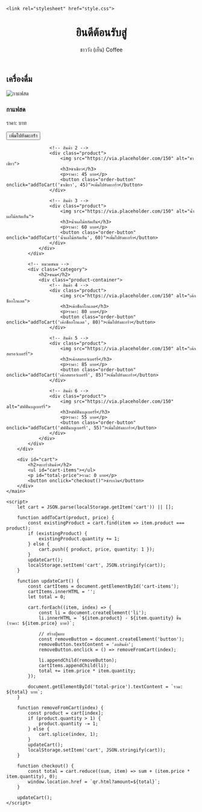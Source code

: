 
<html lang="th">
<head>
    <meta charset="UTF-8">
    <meta name="viewport" content="width=device-width, initial-scale=1.0">
    
    <link rel="stylesheet" href="style.css">
</head>
<body>
    <header>
        <h1>ยินดีต้อนรับสู่</h1> ชาววัง (เย็น) Coffee
    </header>
    <main>
        <div id="product-list">
            <!-- หมวดเครื่องดื่ม -->
            <div class="category">
                <h2>เครื่องดื่ม</h2>
                <div class="product-container">
                    <!-- สินค้า 1 -->
                    <div class="product">
                        <img src="กาแฟสด.png" alt="กาแฟสด">
                        <h3>กาแฟสด</h3>
                        <p>ราคา:  บาท</p>
                        <button class="order-button" onclick="addToCart('กาแฟสด', 50)">เพิ่มไปยังตะกร้า</button>
                    </div>

                    <!-- สินค้า 2 -->
                    <div class="product">
                        <img src="https://via.placeholder.com/150" alt="ชาเขียว">
                        <h3>ชาเขียว</h3>
                        <p>ราคา: 45 บาท</p>
                        <button class="order-button" onclick="addToCart('ชาเขียว', 45)">เพิ่มไปยังตะกร้า</button>
                    </div>

                    <!-- สินค้า 3 -->
                    <div class="product">
                        <img src="https://via.placeholder.com/150" alt="น้ำผลไม้สกัดเย็น">
                        <h3>น้ำผลไม้สกัดเย็น</h3>
                        <p>ราคา: 60 บาท</p>
                        <button class="order-button" onclick="addToCart('น้ำผลไม้สกัดเย็น', 60)">เพิ่มไปยังตะกร้า</button>
                    </div>
                </div>
            </div>

            <!-- หมวดขนม -->
            <div class="category">
                <h2>ขนม</h2>
                <div class="product-container">
                    <!-- สินค้า 4 -->
                    <div class="product">
                        <img src="https://via.placeholder.com/150" alt="เค้กช็อกโกแลต">
                        <h3>เค้กช็อกโกแลต</h3>
                        <p>ราคา: 80 บาท</p>
                        <button class="order-button" onclick="addToCart('เค้กช็อกโกแลต', 80)">เพิ่มไปยังตะกร้า</button>
                    </div>

                    <!-- สินค้า 5 -->
                    <div class="product">
                        <img src="https://via.placeholder.com/150" alt="เค้กสตรอว์เบอร์รี่">
                        <h3>เค้กสตรอว์เบอร์รี่</h3>
                        <p>ราคา: 85 บาท</p>
                        <button class="order-button" onclick="addToCart('เค้กสตรอว์เบอร์รี่', 85)">เพิ่มไปยังตะกร้า</button>
                    </div>

                    <!-- สินค้า 6 -->
                    <div class="product">
                        <img src="https://via.placeholder.com/150" alt="มัฟฟินบลูเบอร์รี่">
                        <h3>มัฟฟินบลูเบอร์รี่</h3>
                        <p>ราคา: 55 บาท</p>
                        <button class="order-button" onclick="addToCart('มัฟฟินบลูเบอร์รี่', 55)">เพิ่มไปยังตะกร้า</button>
                    </div>
                </div>
            </div>
        </div>

        <div id="cart">
            <h2>ตะกร้าสินค้า</h2>
            <ul id="cart-items"></ul>
            <p id="total-price">รวม: 0 บาท</p>
            <button onclick="checkout()">ชำระเงิน</button>
        </div>
    </main>

    <script>
        let cart = JSON.parse(localStorage.getItem('cart')) || [];

        function addToCart(product, price) {
            const existingProduct = cart.find(item => item.product === product);
            if (existingProduct) {
                existingProduct.quantity += 1;
            } else {
                cart.push({ product, price, quantity: 1 });
            }
            updateCart();
            localStorage.setItem('cart', JSON.stringify(cart));
        }

        function updateCart() {
            const cartItems = document.getElementById('cart-items');
            cartItems.innerHTML = '';
            let total = 0;

            cart.forEach((item, index) => {
                const li = document.createElement('li');
                li.innerHTML = `${item.product} - ${item.quantity} ชิ้น (ราคา: ${item.price} บาท)`;

                // สร้างปุ่มลบ
                const removeButton = document.createElement('button');
                removeButton.textContent = 'ลบสินค้า';
                removeButton.onclick = () => removeFromCart(index);

                li.appendChild(removeButton);
                cartItems.appendChild(li);
                total += item.price * item.quantity;
            });

            document.getElementById('total-price').textContent = `รวม: ${total} บาท`;
        }

        function removeFromCart(index) {
            const product = cart[index];
            if (product.quantity > 1) {
                product.quantity -= 1;
            } else {
                cart.splice(index, 1);
            }
            updateCart();
            localStorage.setItem('cart', JSON.stringify(cart));
        }

        function checkout() {
            const total = cart.reduce((sum, item) => sum + (item.price * item.quantity), 0);
            window.location.href = `qr.html?amount=${total}`;
        }

        updateCart();
    </script>
</body>
</html>
